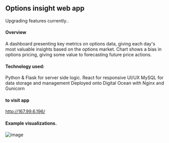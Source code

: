 ## Options insight web app
Upgrading features currently..
#### Overview
A dashboard presenting key metrics on options data, giving each day's most valuable insights based on the options market.
Chart shows a bias in options pricing, giving some value to forecasting future price actions.

#### Technology used:
Python & Flask for server side logic.
React for responsive UI/UX
MySQL for data storage and management
Deployed onto Digital Ocean with Nginx and Gunicorn

#### to visit app
http://167.99.6.196/

#### Example visualizations.
![image](https://github.com/yasha815528453/optionstats/assets/63821244/832d523d-43dc-46ab-8408-0c0b27fed97c)
